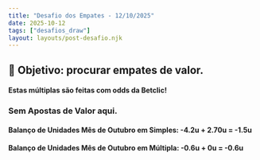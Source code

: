 ```yaml
---
title: "Desafio dos Empates - 12/10/2025"
date: 2025-10-12
tags: ["desafios_draw"]
layout: layouts/post-desafio.njk
---
```


## 🎯 Objetivo: procurar empates de valor.

#### Estas múltiplas são feitas com odds da Betclic!

### Sem Apostas de Valor aqui.

#### Balanço de Unidades Mês de Outubro em Simples: -4.2u + 2.70u = -1.5u
#### Balanço de Unidades Mês de Outubro em Múltipla: -0.6u + 0u = -0.6u